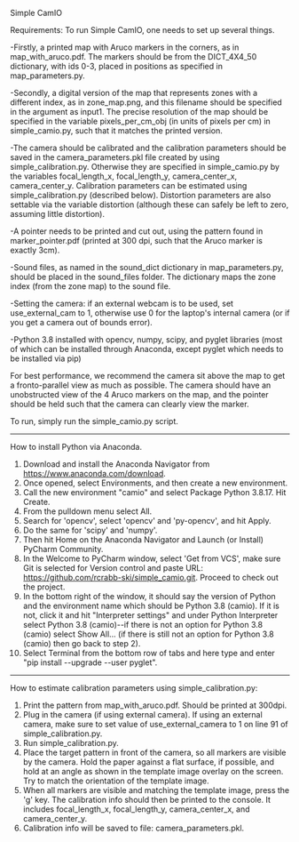 Simple CamIO

Requirements: To run Simple CamIO, one needs to set up several things. 

-Firstly, a printed map with Aruco markers in the corners, as in map_with_aruco.pdf. The markers should be from the DICT_4X4_50 dictionary, with ids 0-3, placed in positions as specified in map_parameters.py.  

-Secondly, a digital version of the map that represents zones with a different index, as in zone_map.png, and this filename should be specified in the argument as input1. The precise resolution of the map should be specified in the variable pixels_per_cm_obj (in units of pixels per cm) in simple_camio.py, such that it matches the printed version. 

-The camera should be calibrated and the calibration parameters should be saved in the camera_parameters.pkl file created by using simple_calibration.py. Otherwise they are specified in simple_camio.py by the variables focal_length_x, focal_length_y, camera_center_x, camera_center_y. Calibration parameters can be estimated using simple_calibration.py (described below).  Distortion parameters are also settable via the variable distortion (although these can safely be left to zero, assuming little distortion). 

-A pointer needs to be printed and cut out, using the pattern found in marker_pointer.pdf (printed at 300 dpi, such that the Aruco marker is exactly 3cm).

-Sound files, as named in the sound_dict dictionary in map_parameters.py, should be placed in the sound_files folder. The dictionary maps the zone index (from the zone map) to the sound file.

-Setting the camera: if an external webcam is to be used, set use_external_cam to 1, otherwise use 0 for the laptop's internal camera (or if you get a camera out of bounds error).

-Python 3.8 installed with opencv, numpy, scipy, and pyglet libraries (most of which can be installed through Anaconda, except pyglet which needs to be installed via pip)

For best performance, we recommend the camera sit above the map to get a fronto-parallel view as much as possible. The camera should have an unobstructed view of the 4 Aruco markers on the map, and the pointer should be held such that the camera can clearly view the marker.

To run, simply run the simple_camio.py script.

__________________________________________________
How to install Python via Anaconda.
1. Download and install the Anaconda Navigator from https://www.anaconda.com/download.
2. Once opened, select Environments, and then create a new environment.
3. Call the new environment "camio" and select Package Python 3.8.17. Hit Create.
4. From the pulldown menu select All.
5. Search for 'opencv', select 'opencv' and 'py-opencv', and hit Apply.
7. Do the same for 'scipy' and 'numpy'.
8. Then hit Home on the Anaconda Navigator and Launch (or Install) PyCharm Community.
9. In the Welcome to PyCharm window, select 'Get from VCS', make sure Git is selected for Version control and paste URL: https://github.com/rcrabb-ski/simple_camio.git. Proceed to check out the project.
10. In the bottom right of the window, it should say the version of Python and the environment name which should be Python 3.8 (camio).  If it is not, click it and hit "Interpreter settings" and under Python Interpreter select Python 3.8 (camio)--if there is not an option for Python 3.8 (camio) select Show All... (if there is still not an option for Python 3.8 (camio) then go back to step 2).
11. Select Terminal from the bottom row of tabs and here type and enter "pip install --upgrade --user pyglet".


--------------------------------------------------
How to estimate calibration parameters using simple_calibration.py:

1. Print the pattern from map_with_aruco.pdf. Should be printed at 300dpi.
2. Plug in the camera (if using external camera). If using an external camera, make sure to set value of use_external_camera to 1 on line 91 of simple_calibration.py.
3. Run simple_calibration.py.
4. Place the target pattern in front of the camera, so all markers are visible by the camera. Hold the paper against a flat surface, if possible, and hold at an angle as shown in the template image overlay on the screen. Try to match the orientation of the template image.
5. When all markers are visible and matching the template image, press the 'g' key.  The calibration info should then be printed to the console. It includes focal_length_x, focal_length_y, camera_center_x, and camera_center_y.
6. Calibration info will be saved to file: camera_parameters.pkl.
